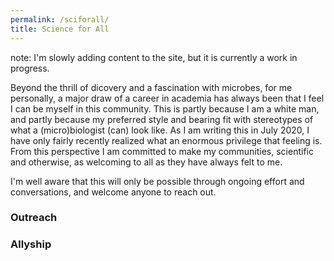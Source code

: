 ```yaml
---
permalink: /sciforall/
title: Science for All 
---
```


note: I'm slowly adding content to the site, but it is currently a work in progress.  


Beyond the thrill of dicovery and a fascination with microbes, for me personally, a major draw of a career in academia has always been that I feel I can be myself in this community.
This is partly because I am a white man, and partly because my preferred style and bearing fit with stereotypes of what a (micro)biologist (can) look like. 
As I am writing this in July 2020, I have only fairly recently realized what an enormous privilege that feeling is.
From this perspective I am committed to make my communities, scientific and otherwise, as welcoming to all as they have always felt to me.  
   
I'm well aware that this will only be possible through ongoing effort and conversations, and welcome anyone to reach out.  
  

### Outreach  
  
  
### Allyship
